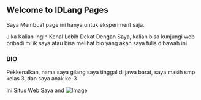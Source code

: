 ## Welcome to IDLang Pages

Saya Membuat page ini hanya untuk eksperiment saja.

Jika Kalian Ingin Kenal Lebih Dekat Dengan Saya, kalian bisa kunjungi web pribadi milik saya atau bisa melihat bio yang akan saya tulis dibawah ini

### BIO

Pekkenalkan, nama saya gilang saya tinggal di jawa barat, saya masih smp kelas 3, dan saya anak ke-3

[Ini Situs Web Saya](http://lang.bloger.id/) and ![Image](src)
